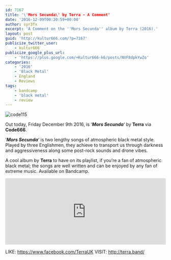 ```yaml
---
id: 7167
title: '\'Mors Secunda\' by Terra - A Comment'
date: '2016-12-09T00:20:59+00:00'
author: syr3fx
excerpt: 'A Comment on the ''Mors Secunda'' album by Terra (2016).'
layout: post
guid: 'http://kultur666.com/?p=7167'
publicize_twitter_user:
    - kultur666
publicize_google_plus_url:
    - 'https://plus.google.com/+Kultur666-k6/posts/NVF8dpkYwZo'
categories:
    - '2016'
    - 'Black Metal'
    - England
    - Reviews
tags:
    - bandcamp
    - 'black metal'
    - review
---
```


![code115](http://localhost:8080/wp-content/uploads/2016/12/code115.jpg?w=680)

Out today, Friday December 9th 2016, is ‘***Mors Secunda***‘ by **Terra** via **Code666**.

‘***Mors Secunda***‘ is two lengthy songs of atmospheric black metal style. Played by three Englishmen, they achieve to transport us through darkness and aggressiveness along some post-rock sounds and drone vibes.

A cool album by **Terra** to have on its playlist, if you’re a fan of atmospheric black metal; the songs are well written and can be enjoyed by any fan of extreme music. Available on Bandcamp.

<iframe style="border: 0; width: 100%; height: 208px;" src="https://bandcamp.com/EmbeddedPlayer/album=2598676560/size=large/bgcol=333333/linkcol=e99708/tracklist=false/transparent=true/" seamless></iframe>

LIKE: <https://www.facebook.com/TerraUK>
VISIT: <http://terra.band/>